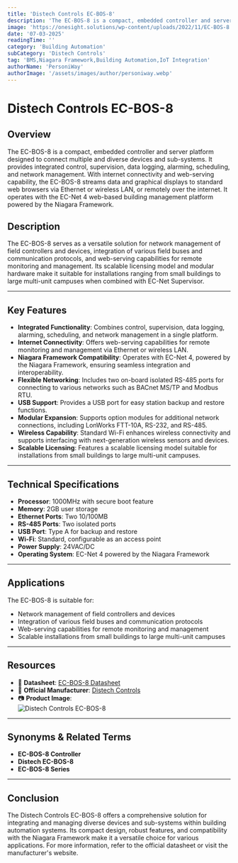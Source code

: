 ```yaml
---
title: 'Distech Controls EC-BOS-8'
description: 'The EC-BOS-8 is a compact, embedded controller and server platform designed to connect multiple and diverse devices and sub-systems in building automation systems.'
image: 'https://onesight.solutions/wp-content/uploads/2022/11/EC-BOS-8.png'
date: '07-03-2025'
readingTime: ''
category: 'Building Automation'
subCategory: 'Distech Controls'
tag: 'BMS,Niagara Framework,Building Automation,IoT Integration'
authorName: 'PersoniWay'
authorImage: '/assets/images/author/personiway.webp'
---
```


# Distech Controls EC-BOS-8

## **Overview**

The EC-BOS-8 is a compact, embedded controller and server platform designed to connect multiple and diverse devices and sub-systems. It provides integrated control, supervision, data logging, alarming, scheduling, and network management. With internet connectivity and web-serving capability, the EC-BOS-8 streams data and graphical displays to standard web browsers via Ethernet or wireless LAN, or remotely over the internet. It operates with the EC-Net 4 web-based building management platform powered by the Niagara Framework.

## **Description**

The EC-BOS-8 serves as a versatile solution for network management of field controllers and devices, integration of various field buses and communication protocols, and web-serving capabilities for remote monitoring and management. Its scalable licensing model and modular hardware make it suitable for installations ranging from small buildings to large multi-unit campuses when combined with EC-Net Supervisor.

---

## **Key Features**

- **Integrated Functionality**: Combines control, supervision, data logging, alarming, scheduling, and network management in a single platform.
- **Internet Connectivity**: Offers web-serving capabilities for remote monitoring and management via Ethernet or wireless LAN.
- **Niagara Framework Compatibility**: Operates with EC-Net 4, powered by the Niagara Framework, ensuring seamless integration and interoperability.
- **Flexible Networking**: Includes two on-board isolated RS-485 ports for connecting to various networks such as BACnet MS/TP and Modbus RTU.
- **USB Support**: Provides a USB port for easy station backup and restore functions.
- **Modular Expansion**: Supports option modules for additional network connections, including LonWorks FTT-10A, RS-232, and RS-485.
- **Wireless Capability**: Standard Wi-Fi enhances wireless connectivity and supports interfacing with next-generation wireless sensors and devices.
- **Scalable Licensing**: Features a scalable licensing model suitable for installations from small buildings to large multi-unit campuses.

---

## **Technical Specifications**

- **Processor**: 1000MHz with secure boot feature
- **Memory**: 2GB user storage
- **Ethernet Ports**: Two 10/100MB
- **RS-485 Ports**: Two isolated ports
- **USB Port**: Type A for backup and restore
- **Wi-Fi**: Standard, configurable as an access point
- **Power Supply**: 24VAC/DC
- **Operating System**: EC-Net 4 powered by the Niagara Framework

---

## **Applications**

The EC-BOS-8 is suitable for:

- Network management of field controllers and devices
- Integration of various field buses and communication protocols
- Web-serving capabilities for remote monitoring and management
- Scalable installations from small buildings to large multi-unit campuses

---

## **Resources**

- 📄 **Datasheet**: [EC-BOS-8 Datasheet](https://onesight.solutions/wp-content/uploads/2021/07/DATASHEET-EC-BOS-8.pdf)
- 🏢 **Official Manufacturer**: [Distech Controls](https://www.distech-controls.com)
- 📷 **Product Image**:  
  ![Distech Controls EC-BOS-8](https://onesight.solutions/wp-content/uploads/2022/11/EC-BOS-8.png)

---

## **Synonyms & Related Terms**

- **EC-BOS-8 Controller**
- **Distech EC-BOS-8**
- **EC-BOS-8 Series**

---

## **Conclusion**

The Distech Controls EC-BOS-8 offers a comprehensive solution for integrating and managing diverse devices and sub-systems within building automation systems. Its compact design, robust features, and compatibility with the Niagara Framework make it a versatile choice for various applications. For more information, refer to the official datasheet or visit the manufacturer's website.
